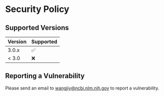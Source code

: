 # Security Policy

## Supported Versions

| Version | Supported          |
| ------- | ------------------ |
| 3.0.x   | :white_check_mark: |
| < 3.0   | :x:                |

## Reporting a Vulnerability

Please send an email to wangjiy@ncbi.nlm.nih.gov to report a vulnerability.
